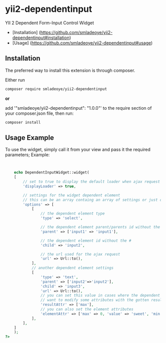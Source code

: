 # yii2-dependentinput
YII 2 Dependent Form-Input Control Widget

- [Installation] (https://github.com/smladeoye/yii2-dependentinput#installation)
- [Usage] (https://github.com/smladeoye/yii2-dependentinput#usage)


## Installation

The preferred way to install this extension is through composer.

Either run

```bash
composer require smladeoye/yii2-dependentinput
```

**or**

add '"smladeoye/yii2-dependentinput": "1.0.0"' to the require section of your composer.json file, then run:

```bash
composer install
```

## Usage Example

To use the widget, simply call it from your view and pass it the required parameters;
Example:

```php


    echo DependentInputWidget::widget(
    [
        // set to true to display the default loader when ajax request is being made
        'displayLoader' => true,

        // settings for the widget dependent element
        // this can be an array containg an array of settings or just one array with the setting
        'options' => [
            [
                // the dependent element type
                'type' => 'select',

                // the dependent element parent/parents id without the #
                'parent' => ['input1' => 'input1'],

                // the dependent element id without the #
                'child' => 'input2',

                // the url used for the ajax request
                'url' => Url::to(),
            ],
            // another dependent element settings
            [
                'type' => 'text',
                'parent' => ['input2'=>'input2'],
                'child' => 'input3',
                'url' => Url::to(),
                // you can set this value in cases where the dependent is an input and you
                // want to modify some attributes with the gotten result
                'resultAttr' => ['max'],
                // you can also set the element attributes
                'elementAttr' => ['max' => 0, 'value' => 'sweet', 'min' => 0]
            ],
        ],
    ]
    );
?>

```
